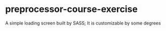 # preprocessor-course-exercise
A simple loading screen built by SASS; It is customizable by some degrees